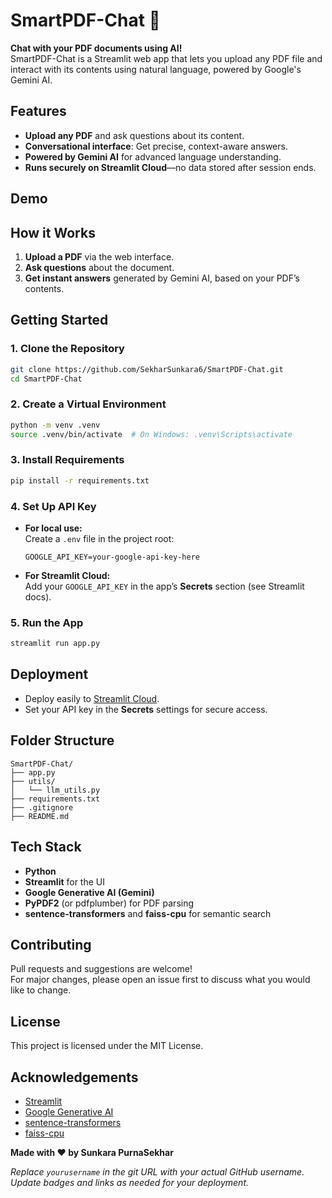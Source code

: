# SmartPDF-Chat 📄

**Chat with your PDF documents using AI!**  
SmartPDF-Chat is a Streamlit web app that lets you upload any PDF file and interact with its contents using natural language, powered by Google's Gemini AI.

## Features
- **Upload any PDF** and ask questions about its content.
- **Conversational interface**: Get precise, context-aware answers.
- **Powered by Gemini AI** for advanced language understanding.
- **Runs securely on Streamlit Cloud**—no data stored after session ends.

## Demo

## How it Works
1. **Upload a PDF** via the web interface.
2. **Ask questions** about the document.
3. **Get instant answers** generated by Gemini AI, based on your PDF’s contents.

## Getting Started

### 1. Clone the Repository

```bash
git clone https://github.com/SekharSunkara6/SmartPDF-Chat.git
cd SmartPDF-Chat
```

### 2. Create a Virtual Environment

```bash
python -m venv .venv
source .venv/bin/activate  # On Windows: .venv\Scripts\activate
```

### 3. Install Requirements

```bash
pip install -r requirements.txt
```

### 4. Set Up API Key

- **For local use:**  
  Create a `.env` file in the project root:
  ```
  GOOGLE_API_KEY=your-google-api-key-here
  ```
- **For Streamlit Cloud:**  
  Add your `GOOGLE_API_KEY` in the app’s **Secrets** section (see Streamlit docs).

### 5. Run the App

```bash
streamlit run app.py
```

## Deployment

- Deploy easily to [Streamlit Cloud](https://streamlit.io/cloud).
- Set your API key in the **Secrets** settings for secure access.

## Folder Structure

```
SmartPDF-Chat/
├── app.py
├── utils/
│   └── llm_utils.py
├── requirements.txt
├── .gitignore
├── README.md
```

## Tech Stack

- **Python**
- **Streamlit** for the UI
- **Google Generative AI (Gemini)**
- **PyPDF2** (or pdfplumber) for PDF parsing
- **sentence-transformers** and **faiss-cpu** for semantic search

## Contributing

Pull requests and suggestions are welcome!  
For major changes, please open an issue first to discuss what you would like to change.

## License

This project is licensed under the MIT License.

## Acknowledgements

- [Streamlit](https://streamlit.io/)
- [Google Generative AI](https://ai.google.dev/)
- [sentence-transformers](https://www.sbert.net/)
- [faiss-cpu](https://github.com/facebookresearch/faiss)

**Made with ❤️ by Sunkara PurnaSekhar**

*Replace `yourusername` in the git URL with your actual GitHub username.*  
*Update badges and links as needed for your deployment.*
